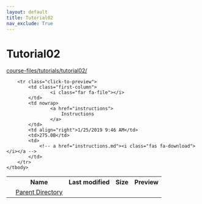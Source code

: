```yaml
---
layout: default
title: Tutorial02
nav_exclude: True
---
```


# Tutorial02

[course-files/tutorials/tutorial02/](.)

<table class="tbl-files">
    <tbody>
        <tr>
            <th valign="top"></th>
            <th>Name</th>
            <th>Last modified</th>
            <th>Size</th>
            <th>Preview</th>
        </tr>
        <tr>
            <td valign="top">
                <i class="fa fa-folder-open"></i>
            </td>
            <td><a href="../">Parent Directory</a></td>
            <td>&nbsp;</td>
            <td>&nbsp;</td>
            <td>&nbsp;</td>
        </tr>

        <tr class="click-to-preview">
            <td class="first-column">
                    <i class="far fa-file"></i>
            </td>
            <td nowrap>
                    <a href="instructions">
                        Instructions
                    </a>
            </td>
            <td align="right">1/25/2019 9:46 AM</td>
            <td>275.0B</td>
            <td>
                <!-- a href="instructions.md"><i class="fas fa-download"></i></a -->
            </td>
        </tr>
    </tbody>
</table>

